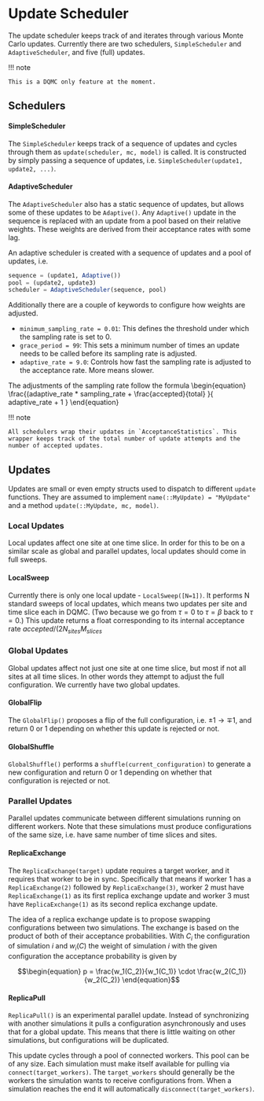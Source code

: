 # Update Scheduler

The update scheduler keeps track of and iterates through various Monte Carlo updates. Currently there are two schedulers, `SimpleScheduler` and `AdaptiveScheduler`, and five (full) updates.

!!! note

    This is a DQMC only feature at the moment.

## Schedulers

#### SimpleScheduler

The `SimpleScheduler` keeps track of a sequence of updates and cycles through them as `update(scheduler, mc, model)` is called. It is constructed by simply passing a sequence of updates, i.e. `SimpleScheduler(update1, update2, ...)`.

#### AdaptiveScheduler

The `AdaptiveScheduler` also has a static sequence of updates, but allows some of these updates to be `Adaptive()`. Any `Adaptive()` update in the sequence is replaced with an update from a pool based on their relative weights. These weights are derived from their acceptance rates with some lag.

An adaptive scheduler is created with a sequence of updates and a pool of updates, i.e.

```julia
sequence = (update1, Adaptive())
pool = (update2, update3)
scheduler = AdaptiveScheduler(sequence, pool)
```

Additionally there are a couple of keywords to configure how weights are adjusted.
- `minimum_sampling_rate = 0.01`: This defines the threshold under which the 
sampling rate is set to 0.
- `grace_period = 99`: This sets a minimum number of times an update needs to 
be called before its sampling rate is adjusted. 
- `adaptive_rate = 9.0`: Controls how fast the sampling rate is adjusted to the 
acceptance rate. More means slower.

The adjustments of the sampling rate follow the formula
\begin{equation}
\frac{(adaptive_rate * sampling_rate + \frac{accepted}{total} }{ adaptive_rate + 1 }
\end{equation}

!!! note

    All schedulers wrap their updates in `AcceptanceStatistics`. This wrapper keeps track of the total number of update attempts and the number of accepted updates.


## Updates

Updates are small or even empty structs used to dispatch to different `update` functions. They are assumed to implement `name(::MyUpdate) = "MyUpdate"` and a method `update(::MyUpdate, mc, model)`. 



### Local Updates

Local updates affect one site at one time slice. In order for this to be on a similar scale as global and parallel updates, local updates should come in full sweeps. 

#### LocalSweep

Currently there is only one local update - `LocalSweep([N=1])`. It performs N standard sweeps of local updates, which means two updates per site and time slice each in DQMC. (Two because we go from $\tau = 0$ to $\tau = \beta$ back to $\tau = 0$.) This update returns a float corresponding to its internal acceptance rate $accepted / (2 N_{sites} M_{slices}$



### Global Updates

Global updates affect not just one site at one time slice, but most if not all sites at all time slices. In other words they attempt to adjust the full configuration. We currently have two global updates.

#### GlobalFlip

The `GlobalFlip()` proposes a flip of the full configuration, i.e. $\pm 1 \to \mp 1$, and return 0 or 1 depending on whether this update is rejected or not.

#### GlobalShuffle

`GlobalShuffle()` performs a `shuffle(current_configuration)` to generate a new configuration and return 0 or 1 depending on whether that configuration is rejected or not.



### Parallel Updates

Parallel updates communicate between different simulations running on different workers. Note that these simulations must produce configurations of the same size, i.e. have same number of time slices and sites.

#### ReplicaExchange

The `ReplicaExchange(target)` update requires a target worker, and it requires that worker to be in sync. Specifically that means if worker 1 has a `ReplicaExchange(2)` followed by `ReplicaExchange(3)`, worker 2 must have `ReplicaExchange(1)` as its first replica exchange update and worker 3 must have `ReplicaExchange(1)` as its second replica exchange update.

The idea of a replica exchange update is to propose swapping configurations between two simulations. The exchange is based on the product of both of their acceptance probabilities. With $C_i$ the configuration of simulation $i$ and $w_i(C)$ the weight of simulation $i$ with the given configuration the acceptance probability is given by

```math
\begin{equation}
    p = \frac{w_1(C_2)}{w_1(C_1)} \cdot \frac{w_2(C_1)}{w_2(C_2)}
\end{equation}
```

#### ReplicaPull

`ReplicaPull()` is an experimental parallel update. Instead of synchronizing with another simulations it pulls a configuration asynchronously and uses that for a global update. This means that there is little waiting on other simulations, but configurations will be duplicated.

This update cycles through a pool of connected workers. This pool can be of any size. Each simulation must make itself available for pulling via `connect(target_workers)`. The `target_workers` should generally be the workers the simulation wants to receive configurations from. When a simulation reaches the end it will automatically `disconnect(target_workers)`.